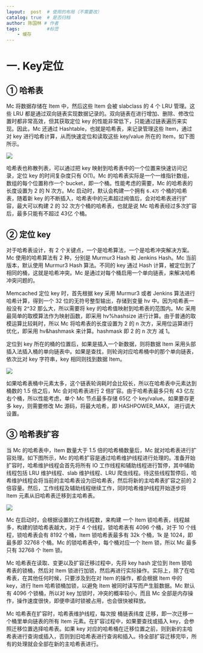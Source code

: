 ```yaml
---
layout:  post  # 使用的布局（不需要改）
catalog: true  # 是否归档
author: 陈国林 # 作者
tags:          #标签
    - 缓存
---
```


# 一. Key定位
## ① 哈希表
Mc 将数据存储在 Item 中，然后这些 Item 会被 slabclass 的 4 个 LRU 管理。这些 LRU 都是通过双向链表实现数据记录的。双向链表在进行增加、删除、修改位置时都非常高效，但其获取定位 key 的性能非常低下，只能通过链表遍历来实现。因此，Mc 还通过 Hashtable，也就是哈希表，来记录管理这些 Item，通过对 key 进行哈希计算，从而快速定位和读取这些 key/value 所在的 Item，如下图所示。

![](https://github.com/chenguolin/chenguolin.github.io/blob/master/data/image/memcached-hashtable-1.png?raw=true)

哈希表也称散列表，可以通过把 key 映射到哈希表中的一个位置来快速访问记录，定位 key 的时间复杂度只有 O(1)。Mc 的哈希表实际是一个一维指针数组，数组的每个位置称作一个 bucket，即一个桶。性能考虑的需要，Mc 的哈希表的长度设置为 2 的 N 次方。Mc 启动时，默认会构建一个拥有 `6.4万` 个桶的哈希表，随着新 key 的不断插入，哈希表中的元素超过阀值后，会对哈希表进行扩容，最大可以构建 2 的 32 次方个桶的哈希表，也就是说 Mc 哈希表经过多次扩容后，最多只能有不超过 43亿 个桶。

## ② 定位 key
对于哈希表设计，有 2 个关键点，一个是哈希算法，一个是哈希冲突解决方案。Mc 使用的哈希算法有 2 种，分别是 Murmur3 Hash 和 Jenkins Hash。Mc 当前版本，默认使用 Murmur3 Hash 算法。不同的 key 通过 Hash 计算，被定位到了相同的桶，这就是哈希冲突。Mc 是通过对每个桶启用一个单向链表，来解决哈希冲突问题的。

Memcached 定位 key 时，首先根据 key 采用 Murmur3 或者 Jenkins 算法进行哈希计算，得到一个 32 位的无符号整型输出，存储到变量 hv 中。因为哈希表一般没有 2^32 那么大，所以需要将 key 的哈希值映射到哈希表的范围内。Mc 采用最简单的取模算法作为映射函数，即采用 hv%hashsize 进行计算。由于普通的取模运算比较耗时，所以 Mc 将哈希表的长度设置为 2 的 n 次方，采用位运算进行优化，即采用 hv&hashmask 来计算。hashmask 即 2 的 n 次方 减 1。

定位到 key 所在的桶的位置后，如果是插入一个新数据，则将数据 Item 采用头部插入法插入桶的单向链表中。如果是查找，则轮询对应哈希桶中的那个单向链表，依次比对 key 字符串，key 相同则找到数据 Item。

![](https://github.com/chenguolin/chenguolin.github.io/blob/master/data/image/memcached-hashtable-2.png?raw=true)

如果哈希表桶中元素太多，这个链表轮询耗时会比较长，所以在哈希表中元素达到桶数的 1.5 倍之后，Mc 会对哈希表进行 2 倍扩容。由于哈希表最多只有 43 亿左右个桶，所以性能考虑，单个 Mc 节点最多存储 65亿 个 key/value。如果要存更多 key，则需要修改 Mc 源码，将最大哈希，即 HASHPOWER_MAX， 进行调大设置。

## ③ 哈希表扩容
当 Mc 的哈希表中，Item 数量大于 1.5 倍的哈希桶数量后，Mc 就对哈希表进行扩容处理。如下图所示，Mc 的哈希扩容是通过哈希维护线程进行处理的。准备开始扩容时，哈希维护线程会首先将所有 IO 工作线程和辅助线程进行暂停，其中辅助线程包括 LRU 维护线程、slab 维护线程、LRU 爬虫线程。待这些线程暂停后，哈希维护线程会将当前的主哈希表设为旧哈希表，然后将新的主哈希表扩容之前的 2 倍容量。然后，工作线程及辅助线程继续工作，同时哈希维护线程开始逐步将 Item 元素从旧哈希表迁移到主哈希表。

![](https://github.com/chenguolin/chenguolin.github.io/blob/master/data/image/memcached-hashtable-3.png?raw=true)

Mc 在启动时，会根据设置的工作线程数，来构建 一个 Item 锁哈希表，线程越多，构建的锁哈希表越大，对于 4 个线程，锁哈希表有 4096 个桶，对于 10 个线程，锁哈希表会有 8192 个桶，Item 锁哈希表最多有 32k 个桶，1k 是 1024，即最多即 32768 个桶。Mc 的锁哈希表中，每个桶对应一个 Item 锁，所以 Mc 最多只有 32768 个 Item 锁。

Mc 哈希表在读取、变更以及扩容迁移过程中，先将 key hash 定位到 Item 锁哈希表的锁桶，然后对 Item 锁进行加锁，然后再进行实际操作。实际上，除了在哈希表，在其他任何时候，只要涉及到在对 Item 的操作，都会根据 Item 中的 key，进行 Item 哈希锁桶加锁，以避免 Item 被同时读写而产生脏数据。Mc 默认有 4096 个锁桶，所以对 key 加锁时，冲突的概率较小，而且 Mc 全部是内存操作，操作速度很快，即便申请时锁被占用，也会很快被释放。

Mc 哈希表在扩容时，哈希表维护线程，每次按 桶链表纬度 迁移，即一次迁移一个桶里单向链表的所有 Item 元素。在扩容过程中，如果要查找或插入 key，会参照迁移位置选择哈希表。如果 key 对应的哈希桶在迁移位置之前，则到新的主哈希表进行查询或插入，否则到旧哈希表进行查询和插入。待全部扩容迁移完毕，所有的处理就会全部在新的主哈希表进行。






